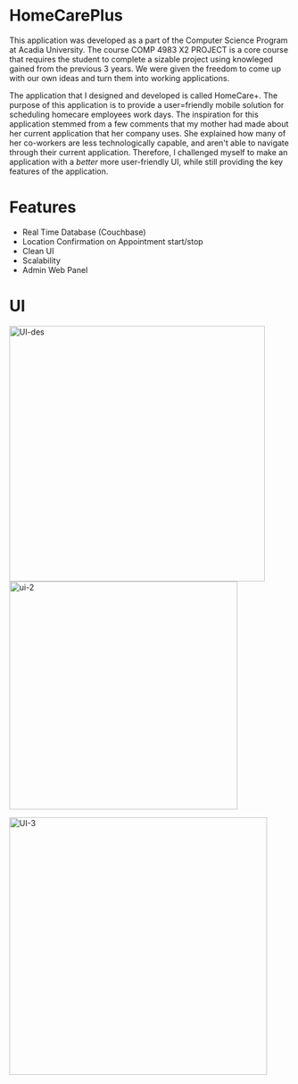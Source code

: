 # HomeCarePlus

This application was developed as a part of the Computer Science Program at Acadia University. The course COMP 4983 X2 PROJECT
is a core course that requires the student to complete a sizable project using knowleged gained from the previous 3 years. We were given
the freedom to come up with our own ideas and turn them into working applications. 

The application that I designed and developed is called HomeCare+. The purpose of this application is to provide a user=friendly mobile 
solution for scheduling homecare employees work days. The inspiration for this application stemmed from a few comments that my mother
had made about her current application that her company uses. She explained how many of her co-workers are less technologically capable,
and aren't able to navigate through their current application. Therefore, I challenged myself to make an application with a *better* 
more user-friendly UI, while still providing the key features of the application. 

# Features

  * Real Time Database (Couchbase)
  * Location Confirmation on Appointment start/stop
  * Clean UI
  * Scalability
  * Admin Web Panel


# UI

<img width="458" alt="UI-des" src="https://user-images.githubusercontent.com/45129610/55281004-9ec60000-530c-11e9-8012-1c377dc43f13.png"> <img width="409" alt="ui-2" src="https://user-images.githubusercontent.com/45129610/55281011-bf8e5580-530c-11e9-957b-32ce6c9c31ff.png">

<img width="462" alt="UI-3" src="https://user-images.githubusercontent.com/45129610/55281057-82769300-530d-11e9-9847-c59531fa63ca.png">

